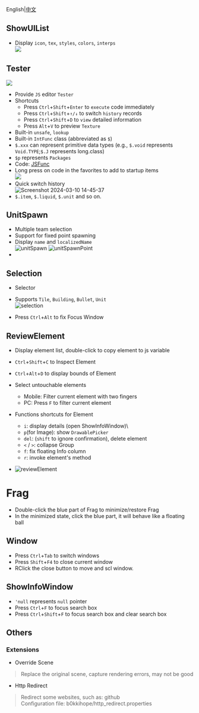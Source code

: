 English|[中文](index.md)

## ShowUIList

- Display `icon`, `tex`, `styles`, `colors`, `interps`\
  ![](./screenshots/UIList.png)

## Tester

![](./screenshots/tester.png)

- Provide `JS` editor `Tester`
- Shortcuts
    - Press `Ctrl`+`Shift`+`Enter` to `execute` code immediately
    - Press `Ctrl`+`Shift`+`↑/↓` to switch `history` records
    - Press `Ctrl`+`Shift`+`D` to `view` detailed information
    - Press `Alt`+`V` to preview `Texture`
- Built-in `unsafe`, `lookup`
- Built-in `IntFunc` class (abbreviated as `$`)
- `$.xxx` can represent primitive data types (e.g., `$.void` represents `Void.TYPE`;`$.J` represents long.class)
- `$p` represents `Packages`
- Code: [JSFunc](https://github.com/i-hope1/mod-tools/src/modtools/utils/JSFunc.java)
- Long press on code in the favorites to add to startup items\
  ![](./screenshots/startup.png)
- Quick switch history\
  ![Screenshot 2024-03-10 14-45-37](https://github.com/I-hope1/mod-tools/assets/78016895/4918af35-19af-4fab-b961-70bdc8679fe8)
- `$.item`, `$.liquid`, `$.unit` and so on.

## UnitSpawn

- Multiple team selection
- Support for fixed point spawning
- Display `name` and `localizedName`\
  ![unitSpawn](./screenshots/unit_spawn.png)
  ![unitSpawnPoint](./screenshots/unitspawnpoint.gif)
-

## Selection

- Selector
- Supports `Tile`, `Building`, `Bullet`, `Unit`\
  ![selection](./screenshots/selection.png)

- Press `Ctrl`+`Alt` to fix Focus Window

## ReviewElement

- Display element list, double-click to copy element to js variable
- `Ctrl`+`Shift`+`C` to Inspect Element
- `Ctrl`+`Alt`+`D` to display bounds of Element
- Select untouchable elements
    - Mobile: Filter current element with two fingers
    - PC: Press `F` to filter current element
- Functions shortcuts for Element
    - `i`: display details (open ShowInfoWindow)\
    - `p`(for Image):  show `DrawablePicker`
    - `del`: (`shift` to ignore confirmation), delete element
    - `<` / `>`: collapse Group
    - `f`: fix floating Info column
    - `r`: invoke element's method

- ![reviewElement](./screenshots/review_element.png)

# Frag

- Double-click the blue part of Frag to minimize/restore Frag
- In the minimized state, click the blue part, it will behave like a floating ball

## Window

- Press `Ctrl`+`Tab` to switch windows
- Press `Shift`+`F4` to close current window
- RClick the close button to move and scl window.

## ShowInfoWindow

- `'null` represents `null` pointer
- Press `Ctrl`+`F` to focus search box
- Press `Ctrl`+`Shift`+`F` to focus search box and clear search box

## Others

### Extensions

- Override Scene

> Replace the original scene, capture rendering errors, may not be good

- Http Redirect

> Redirect some websites, such as: github\
> Configuration file: b0kkihope/http_redirect.properties

